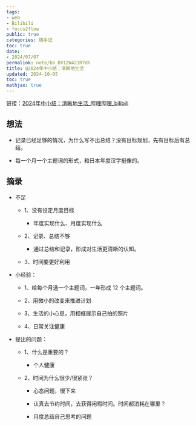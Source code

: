 ```yaml
---
tags:
- web
- Bilibili
- focus2flow
public: true
categories: 随手记
toc: true
date:
- 2024/07/07
permalink: note/bb_BV12W421R7dh
title: @2024年中小结：清晰地生活
updated: 2024-10-05
toc: true
mathjax: true
---
```


链接：[2024年中小结：清晰地生活_哔哩哔哩_bilibili](https://www.bilibili.com/video/BV12W421R7dh/)

<!--more-->

## 想法

  + 记录已经足够的情况，为什么写不出总结？没有目标规划，先有目标后有总结。

  + 每一个月一个主题词的形式，和日本年度汉字挺像的。

## 摘录

  + 不足

    + 1、没有设定月度目标

      + 年度实现什么、月度实现什么

    + 2、记录、总结不够

      + 通过总结和记录，形成对生活更清晰的认知。

    + 3、时间要更好利用

  + 小经验：

    + 1、给每个月选一个主题词，一年形成 12 个主题词。

    + 2、用微小的改变来推进计划

    + 3、生活的小心思，用相框展示自己拍的照片

    + 4、日常关注健康

  + 提出的问题：

    + 1、什么是重要的？

      + 个人健康

    + 2、时间为什么很少/很紧张？

      + 心态问题，慢下来

      + 认真去节约时间，去获得闲暇时间。时间都消耗在哪里？

      + 月度总结自己思考的问题
